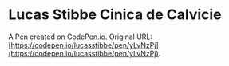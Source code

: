 # Lucas Stibbe Cinica de Calvicie

A Pen created on CodePen.io. Original URL: [https://codepen.io/lucasstibbe/pen/yLvNzPj](https://codepen.io/lucasstibbe/pen/yLvNzPj).

